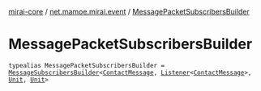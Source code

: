[mirai-core](../index.md) / [net.mamoe.mirai.event](index.md) / [MessagePacketSubscribersBuilder](./-message-packet-subscribers-builder.md)

# MessagePacketSubscribersBuilder

`typealias MessagePacketSubscribersBuilder = `[`MessageSubscribersBuilder`](-message-subscribers-builder/index.md)`<`[`ContactMessage`](../net.mamoe.mirai.message/-contact-message/index.md)`, `[`Listener`](-listener/index.md)`<`[`ContactMessage`](../net.mamoe.mirai.message/-contact-message/index.md)`>, `[`Unit`](https://kotlinlang.org/api/latest/jvm/stdlib/kotlin/-unit/index.html)`, `[`Unit`](https://kotlinlang.org/api/latest/jvm/stdlib/kotlin/-unit/index.html)`>`